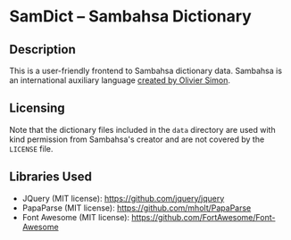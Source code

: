 # SamDict – Sambahsa Dictionary

## Description

This is a user-friendly frontend to Sambahsa dictionary data. Sambahsa is an international auxiliary language [created by Olivier Simon](http://sambahsa.pbworks.com/w/page/10183084/FrontPage).

## Licensing

Note that the dictionary files included in the `data` directory are used with kind permission from Sambahsa's creator and are not covered by the `LICENSE` file.

## Libraries Used

- JQuery (MIT license): https://github.com/jquery/jquery
- PapaParse (MIT license): https://github.com/mholt/PapaParse
- Font Awesome (MIT license): https://github.com/FortAwesome/Font-Awesome
